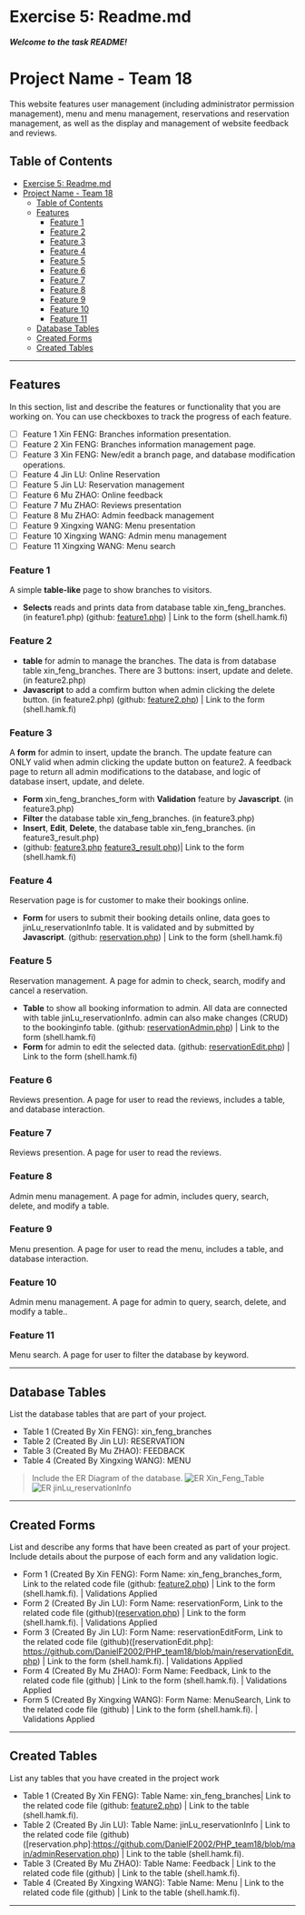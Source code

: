 # Exercise 5: Readme.md

***Welcome to the task README!***

# Project Name - Team 18

This website features user management (including administrator permission management), menu and menu management, reservations and reservation management, as well as the display and management of website feedback and reviews.

## Table of Contents
- [Exercise 5: Readme.md](#exercise-5-readmemd)
- [Project Name - Team 18](#project-name---team-18)
  - [Table of Contents](#table-of-contents)
  - [Features](#features)
    - [Feature 1](#feature-1)
    - [Feature 2](#feature-2)
    - [Feature 3](#feature-3)
    - [Feature 4](#feature-4)
    - [Feature 5](#feature-5)
    - [Feature 6](#feature-6)
    - [Feature 7](#feature-7)
    - [Feature 8](#feature-8)
    - [Feature 9](#feature-9)
    - [Feature 10](#feature-10)
    - [Feature 11](#feature-11)
  - [Database Tables](#database-tables)
  - [Created Forms](#created-forms)
  - [Created Tables](#created-tables)

---

## Features

In this section, list and describe the features or functionality that you are working on. You can use checkboxes to track the progress of each feature.

- [ ] Feature 1 Xin FENG: Branches information presentation.
- [ ] Feature 2 Xin FENG: Branches information management page.
- [ ] Feature 3 Xin FENG: New/edit a branch page, and database modification operations.
- [ ] Feature 4 Jin LU: Online Reservation
- [ ] Feature 5 Jin LU: Reservation management
- [ ] Feature 6 Mu ZHAO: Online feedback
- [ ] Feature 7 Mu ZHAO: Reviews presentation
- [ ] Feature 8 Mu ZHAO: Admin feedback management
- [ ] Feature 9 Xingxing WANG: Menu presentation
- [ ] Feature 10 Xingxing WANG: Admin menu management
- [ ] Feature 11 Xingxing WANG: Menu search

### Feature 1

A simple **table-like** page to show branches to visitors.
- **Selects** reads and prints data from database table xin_feng_branches. (in feature1.php)
(github: [feature1.php](https://github.com/DanielF2002/PHP_team18/blob/main/feature1.php)) | Link to the form (shell.hamk.fi)

### Feature 2

- **table** for admin to manage the branches. The data is from database table xin_feng_branches.
There are 3 buttons: insert, update and delete. (in feature2.php)
- **Javascript** to add a comfirm button when admin clicking the delete button. (in feature2.php)
(github: [feature2.php](https://github.com/DanielF2002/PHP_team18/blob/main/feature2.php)) | Link to the form (shell.hamk.fi)

### Feature 3

A **form** for admin to insert, update the branch. The update feature can ONLY valid when admin clicking the update button on feature2.
A feedback page to return all admin modifications to the database, and logic of database insert, update, and delete.
- **Form** xin_feng_branches_form with **Validation** feature by **Javascript**. (in feature3.php)
- **Filter** the database table xin_feng_branches. (in feature3.php)
- **Insert**, **Edit**, **Delete**, the database table xin_feng_branches. (in feature3_result.php)
- (github: [feature3.php](https://github.com/DanielF2002/PHP_team18/blob/main/feature3.php) [feature3_result.php](https://github.com/DanielF2002/PHP_team18/blob/main/feature3_result.php))| Link to the form (shell.hamk.fi)

### Feature 4

Reservation page is for customer to make their bookings online. 
- **Form** for users to submit their booking details online, data goes to jinLu_reservationInfo table. It is validated and by submitted by **Javascript**.
(github: [reservation.php](https://github.com/DanielF2002/PHP_team18/blob/main/reservation.php)) | Link to the form (shell.hamk.fi)

### Feature 5

Reservation management. A page for admin to check, search, modify and cancel a reservation.
- **Table** to show all booking information to admin. All data are connected with table jinLu_reservationInfo. admin can also make changes (CRUD) to the bookinginfo table.
(github: [reservationAdmin.php](https://github.com/DanielF2002/PHP_team18/blob/main/reservationAdmin.php)) | Link to the form (shell.hamk.fi)
- **Form** for admin to edit the selected data.
(github: [reservationEdit.php](https://github.com/DanielF2002/PHP_team18/blob/main/reservationEdit.php)) | Link to the form (shell.hamk.fi)


### Feature 6

Reviews presention. A page for user to read the reviews, includes a table, and database interaction.

### Feature 7

Reviews presention. A page for user to read the reviews.

### Feature 8

Admin menu management. A page for admin, includes query, search, delete, and modify a table.

### Feature 9

Menu presention. A page for user to read the menu, includes a table, and database interaction.

### Feature 10

Admin menu management. A page for admin to query, search, delete, and modify a table..

### Feature 11

Menu search. A page for user to filter the database by keyword.

---

## Database Tables

List the database tables that are part of your project. 

- Table 1 (Created By Xin FENG): xin_feng_branches
- Table 2 (Created By Jin LU): RESERVATION
- Table 3 (Created By Mu ZHAO): FEEDBACK
- Table 4 (Created By Xingxing WANG): MENU
> Include the ER Diagram of the database.
![ER Xin_Feng_Table](images/er_xin_feng_branches.png)
![ER jinLu_reservationInfo](/images/jinLu_reservationInfo.png)

---

## Created Forms

List and describe any forms that have been created as part of your project. Include details about the purpose of each form and any validation logic.

- Form 1 (Created By Xin FENG): Form Name: xin_feng_branches_form, Link to the related code file (github: [feature2.php](https://github.com/DanielF2002/PHP_team18/blob/main/feature2.php)) | Link to the form (shell.hamk.fi). | Validations Applied
- Form 2 (Created By Jin LU): Form Name: reservationForm, Link to the related code file (github)([reservation.php](https://github.com/DanielF2002/PHP_team18/blob/main/reservation.php)) | Link to the form (shell.hamk.fi). | Validations Applied
- Form 3 (Created By Jin LU): Form Name: reservationEditForm, Link to the related code file (github)([reservationEdit.php]: https://github.com/DanielF2002/PHP_team18/blob/main/reservationEdit.php) | Link to the form (shell.hamk.fi). | Validations Applied
- Form 4 (Created By Mu ZHAO): Form Name: Feedback, Link to the related code file (github) | Link to the form (shell.hamk.fi). | Validations Applied
- Form 5 (Created By Xingxing WANG): Form Name: MenuSearch, Link to the related code file (github) | Link to the form (shell.hamk.fi). | Validations Applied


---

## Created Tables

List any tables that you have created in the project work

- Table 1 (Created By Xin FENG): Table Name: xin_feng_branches| Link to the related code file (github: [feature2.php](https://github.com/DanielF2002/PHP_team18/blob/main/feature2.php)) | Link to the table (shell.hamk.fi).
- Table 2 (Created By Jin LU): Table Name: jinLu_reservationInfo | Link to the related code file (github)([reservation.php]:https://github.com/DanielF2002/PHP_team18/blob/main/adminReservation.php) | Link to the table (shell.hamk.fi).
- Table 3 (Created By Mu ZHAO): Table Name: Feedback | Link to the related code file (github) | Link to the table (shell.hamk.fi).
- Table 4 (Created By Xingxing WANG): Table Name: Menu | Link to the related code file (github) | Link to the table (shell.hamk.fi).

---
